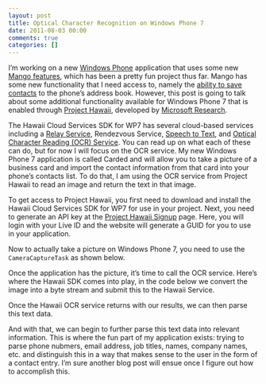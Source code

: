 ```yaml
---
layout: post
title: Optical Character Recognition on Windows Phone 7
date: 2011-08-03 00:00
comments: true
categories: []
---
```

<p>I&rsquo;m working on a new <a href="http://www.microsoft.com/windowsphone/en-us/default.aspx" target="_blank">Windows Phone</a> application that uses some new <a href="http://www.engadget.com/2011/05/24/microsoft-announces-windows-phone-mango-update-early-and-in/" target="_blank">Mango features</a>, which has been a pretty fun project thus far. Mango has some new functionality that I need access to, namely the <a href="http://www.windowsphonegeek.com/tips/8-How-to-use-SaveContactTask-in-Windows-Phone-Mango" target="_blank">ability to save contacts</a> to the phone&rsquo;s address book. However, this post is going to talk about some additional functionality available for Windows Phone 7 that is enabled through <a href="http://research.microsoft.com/en-us/um/redmond/projects/hawaii/" target="_blank">Project Hawaii</a>, developed by <a href="http://research.microsoft.com/en-us/" target="_blank">Microsoft Research</a>.</p>

<p>The Hawaii Cloud Services SDK for WP7 has several cloud-based services including a <a href="http://research.microsoft.com/en-us/um/redmond/projects/hawaii/download/HowToUseTheHawaiiRelayService.pdf" target="_blank">Relay Service</a>, Rendezvous Service, <a href="http://research.microsoft.com/en-us/um/redmond/projects/hawaii/download/HowToUseTheSpeechToTextService.pdf" target="_blank">Speech to Text</a>, and <a href="http://research.microsoft.com/en-us/um/redmond/projects/hawaii/download/HowToUseTheHawaiiRelayService.pdf" target="_blank">Optical Character Reading (OCR) Service</a>. You can read up on what each of these can do, but for now I will focus on the OCR service. My new Windows Phone 7 application is called Carded and will allow you to take a picture of a business card and import the contact information from that card into your phone&rsquo;s contacts list. To do that, I am using the OCR service from Project Hawaii to read an image and return the text in that image.</p>

<p>To get access to Project Hawaii, you first need to download and install the Hawaii Cloud Services SDK for WP7 for use in your project. Next, you need to generate an API key at the <a href="http://hawaiiguidgen.cloudapp.net/" target="_blank">Project Hawaii Signup</a> page. Here, you will login with your Live ID and the website will generate a GUID for you to use in your application.</p>

<script src="https://gist.github.com/1121868.js"> </script>


<p>Now to actually take a picture on Windows Phone 7, you need to use the <code>CameraCaptureTask</code> as shown below.</p>

<script src="https://gist.github.com/1121897.js"> </script>


<p>Once the application has the picture, it&rsquo;s time to call the OCR service. Here&rsquo;s where the Hawaii SDK comes into play, in the code below we convert the image into a byte stream and submit this to the Hawaii Service.</p>

<script src="https://gist.github.com/1121901.js"> </script>


<p>Once the Hawaii OCR service returns with our results, we can then parse this text data.</p>

<script src="https://gist.github.com/1121905.js"> </script>


<p>And with that, we can begin to further parse this text data into relevant information. This is where the fun part of my application exists: trying to parse phone nubmers, email address, job titles, names, company names, etc. and distinguish this in a way that makes sense to the user in the form of a contact entry. I&rsquo;m sure another blog post will ensue once I figure out how to accomplish this.</p>
